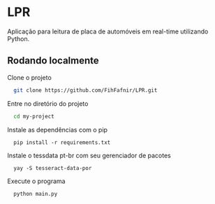 # LPR

Aplicação para leitura de placa de automóveis em real-time utilizando Python. 


## Rodando localmente

Clone o projeto

```bash
  git clone https://github.com/FihFafnir/LPR.git
```

Entre no diretório do projeto

```bash
  cd my-project
```

Instale as dependências com o pip

```
  pip install -r requirements.txt
```

Instale o tessdata pt-br com seu gerenciador de pacotes

```
  yay -S tesseract-data-por
```

Execute o programa

```bash
  python main.py
```
